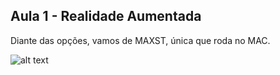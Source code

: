 ## Aula 1 - Realidade Aumentada

Diante das opções, vamos de MAXST, única que roda no MAC.

![alt text](../Mídia/Aula1.png)

